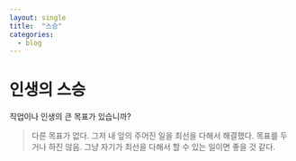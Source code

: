 ```yaml
---
layout: single
title:  "스승"
categories:
  - blog
---
```


# 인생의 스승

직업이나 인생의 큰 목표가 있습니까?

> 다른 목표가 없다.
> 그저 내 앞의 주어진 일을 최선을 다해서 해결했다.
> 목표를 두거나 하진 않음.
> 그냥 자기가 최선을 다해서 할 수 있는 일이면 좋을 것 같다.
